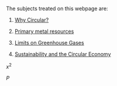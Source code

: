 The subjects treated on this webpage are:

 1. [Why Circular?](https://njeapp2.github.io/RWE-Track/Atom1/Page1)
 
 2. [Primary metal resources](https://njeapp2.github.io/RWE-Track/Atom2/Page2)

 3. [Limits on Greenhouse Gases](https://njeapp2.github.io/RWE-Track/Atom3/Page3)

 4. [Sustainability and the Circular Economy](https://njeapp2.github.io/RWE-Track/Atom4/Page4)

$x^2$

$P$
    


